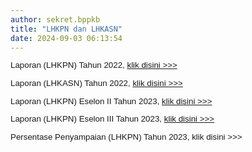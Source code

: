 ```yaml
---
author: sekret.bppkb
title: "LHKPN dan LHKASN"
date: 2024-09-03 06:13:54
---
```


<p style="line-height: 1.1;"><span style="font-size: 10pt; font-family: arial, helvetica, sans-serif;"><span style="vertical-align: inherit;"><span style="vertical-align: inherit;"><span style="vertical-align: inherit;"><span style="vertical-align: inherit;">Laporan (LHKPN) Tahun 2022, </span></span></span></span><a href="https://drive.google.com/file/d/1HUkZaR14_UbKjum-KNbCkQP2xnKZ5BSx/preview"><span style="vertical-align: inherit;"><span style="vertical-align: inherit;"><span style="vertical-align: inherit;"><span style="vertical-align: inherit;">klik disini &gt;&gt;&gt;</span></span></span></span></a></span></p>

<p style="line-height: 1.1;"><span style="font-size: 10pt; font-family: arial, helvetica, sans-serif;"><span style="vertical-align: inherit;"><span style="vertical-align: inherit;"><span style="vertical-align: inherit;"><span style="vertical-align: inherit;">Laporan (LHKASN) Tahun 2022, </span></span></span></span><a href="https://drive.google.com/file/d/1lGPsmVeht94WmjA7d9MT-qLuGfLljs_F/preview"><span style="vertical-align: inherit;"><span style="vertical-align: inherit;"><span style="vertical-align: inherit;"><span style="vertical-align: inherit;">klik disini &gt;&gt;&gt;</span></span></span></span></a></span></p>

<p style="line-height: 1.1;"><span style="font-size: 10pt; font-family: arial, helvetica, sans-serif;"><span style="vertical-align: inherit;"><span style="vertical-align: inherit;"><span style="vertical-align: inherit;"><span style="vertical-align: inherit;">Laporan (LHKPN) Eselon II Tahun 2023, </span></span><a href="https://drive.google.com/file/d/1Rop_OM1nHII3VtA3Mi4SdLOtMsSKupck/preview"><span style="vertical-align: inherit;"><span style="vertical-align: inherit;">klik disini &gt;&gt;&gt;</span></span></a></span></span></span></p>

<p style="line-height: 1.1;"><span style="font-size: 10pt; font-family: arial, helvetica, sans-serif;"><span style="vertical-align: inherit;"><span style="vertical-align: inherit;"><span style="vertical-align: inherit;"><span style="vertical-align: inherit;">Laporan (LHKPN) Eselon III Tahun 2023, </span></span><a href="https://drive.google.com/file/d/1Bs7HHP305jMuerAtvBP8z4zxgr_pvgiV/preview"><span style="vertical-align: inherit;"><span style="vertical-align: inherit;">klik disini &gt;&gt;&gt;</span></span></a></span></span></span></p>

<p style="line-height: 1.1;"><span style="font-size: 10pt; font-family: arial, helvetica, sans-serif;"><span style="vertical-align: inherit;"><span style="vertical-align: inherit;"><span style="vertical-align: inherit;"><span style="vertical-align: inherit;">Persentase Penyampaian (LHKPN) Tahun 2023, klik disini &gt;&gt;&gt;</span></span></span></span></span></p>
